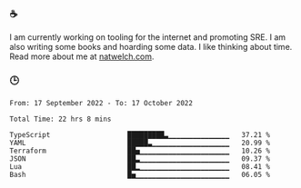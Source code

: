 ### ☕

I am currently working on tooling for the internet and promoting SRE. I am also writing some books and hoarding some data. I like thinking about time. Read more about me at [natwelch.com](https://natwelch.com).

### 🕒

<!--START_SECTION:waka-->

```text
From: 17 September 2022 - To: 17 October 2022

Total Time: 22 hrs 8 mins

TypeScript                   █████████▃▁▁▁▁▁▁▁▁▁▁▁▁▁▁▁   37.21 %
YAML                         █████▃▁▁▁▁▁▁▁▁▁▁▁▁▁▁▁▁▁▁▁   20.99 %
Terraform                    ██▅▁▁▁▁▁▁▁▁▁▁▁▁▁▁▁▁▁▁▁▁▁▁   10.26 %
JSON                         ██▃▁▁▁▁▁▁▁▁▁▁▁▁▁▁▁▁▁▁▁▁▁▁   09.37 %
Lua                          ██▂▁▁▁▁▁▁▁▁▁▁▁▁▁▁▁▁▁▁▁▁▁▁   08.41 %
Bash                         █▅▁▁▁▁▁▁▁▁▁▁▁▁▁▁▁▁▁▁▁▁▁▁▁   06.05 %
```

<!--END_SECTION:waka-->
